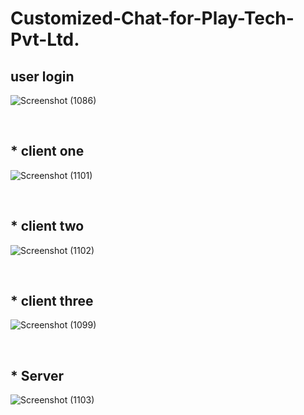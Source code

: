 # Customized-Chat-for-Play-Tech-Pvt-Ltd.

## user login
![Screenshot (1086)](https://user-images.githubusercontent.com/100486080/185022735-5b183fb0-c024-4c5f-859a-e3dbb8eb03f5.png)

<br>

## * client one

![Screenshot (1101)](https://user-images.githubusercontent.com/100486080/185294212-c639cb73-14a5-4206-b474-54994270e7b6.png)



<br>

## * client two

![Screenshot (1102)](https://user-images.githubusercontent.com/100486080/185294232-50f1313e-08a9-4798-914d-d548d78f4cb3.png)



<br>

## * client three

![Screenshot (1099)](https://user-images.githubusercontent.com/100486080/185294245-3491fcb5-368f-4992-9500-7e243f6e113c.png)



<br>

## * Server

![Screenshot (1103)](https://user-images.githubusercontent.com/100486080/185294263-8e2ca622-9bd1-46cc-9d01-8395d4ce4ffd.png)
